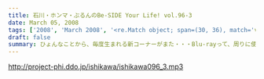 ```yaml
---
title: 石川・ホンマ・ぶるんのBe-SIDE Your Life! vol.96-3
date: March 05, 2008
tags: ['2008', 'March 2008', '<re.Match object; span=(30, 36), match='vol.96'>']
draft: false
summary: ひょんなことから、毎度生まれる新コーナーがまた・・・Blu-rayって、周りに使っている人っているのかな。ちなみに、私はまだ・・・もっていない・・・NAMAE
---
```


http://project-phi.ddo.jp/ishikawa/ishikawa096_3.mp3

